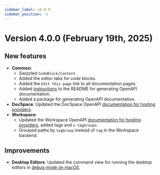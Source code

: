 ```yaml
---
sidebar_label: v4.0.0
sidebar_position: -1
---
```


# Version 4.0.0 (February 19th, 2025)

## New features

- **Common**:
  - Swizzled `CodeBlock/Content`.
  - Added the editor tabs for code blocks.
  - Added the `Edit this page` link to all documentation pages.
  - Added [instructions](https://github.com/ONLYOFFICE/api.onlyoffice.com?tab=readme-ov-file#generating-openapi-docs) to the README for generating OpenAPI documentation.
  - Added a package for generating OpenAPI documentation.
- **DocSpace**: Updated the DocSpace OpenAPI [documentation for hosting providers](../../docspace/for-hosting-providers/get-started/basic-concepts.md).
- **Workspace**:
  - Updated the Workspace OpenAPI [documentation for hosting providers](../../workspace/for-hosting-providers/get-started/basic-concepts.md), added tags and `x-tagGroups`.
  - Grouped paths by `tagGroup` instead of `tag` in the Workspace backend.

## Improvements

- **Desktop Editors**: Updated the command view for running the desktop editors in [debug mode on macOS](../../docs/desktop-editors/usage-api/debugging/running-in-debug-mode-on-macos.md).
